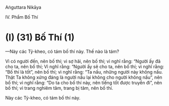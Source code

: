Aṅguttara Nikāya

IV. Phẩm Bố Thí

# (I) (31) Bố Thí (1)

—Này các Tỷ-kheo, có tám bố thí này. Thế nào là tám?

Vì có người đến, nên bố thí; vì sợ hãi, nên bố thí; vì nghĩ rằng: “Người ấy đã cho ta, nên bố thí; Vì nghĩ rằng: “Người ấy sẽ cho ta, nên bố thí; vì nghĩ rằng: “Bố thí là tốt”, nên bố thí; vì nghĩ rằng: “Ta nấu, những người này không nấu. Thật Ta không xứng đáng là người nấu lại không cho người không nấu”, nên bố thí; vì nghĩ rằng: “Do ta cho bố thí này, nên tiếng tốt được truyền đi”, nên bố thí; vì trang nghiêm tâm, trang bị tâm, nên bố thí.

Này các Tỷ-kheo, có tám bố thí này.

